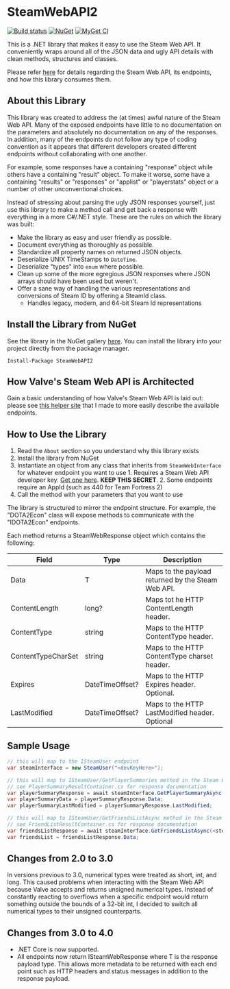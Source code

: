 # SteamWebAPI2
[![Build status](https://ci.appveyor.com/api/projects/status/cga6ck03o286sq80?svg=true)](https://ci.appveyor.com/project/JustinSkiles/steamwebapi2)
[![NuGet](https://img.shields.io/nuget/v/SteamWebAPI2.svg)](https://www.nuget.org/packages/SteamWebAPI2)
[![MyGet CI](https://img.shields.io/myget/babelshift-ci/v/SteamWebAPI2.svg)](https://www.myget.org/feed/babelshift-ci/package/nuget/SteamWebAPI2)

This is a .NET library that makes it easy to use the Steam Web API. It conveniently wraps around all of the JSON data and ugly API details with clean methods, structures and classes.

Please refer [here](http://steamwebapi.azurewebsites.net/) for details regarding the Steam Web API, its endpoints, and how this library consumes them.

## About this Library
This library was created to address the (at times) awful nature of the Steam Web API. Many of the exposed endpoints have little to no documentation on the parameters and absolutely no documentation on any of the responses. In addition, many of the endpoints do not follow any type of coding convention as it appears that different developers created different endpoints without collaborating with one another.

For example, some responses have a containing "response" object while others have a containing "result" object. To make it worse, some have a containing "results" or "responses" or "applist" or "playerstats" object or a number of other unconventional choices.

Instead of stressing about parsing the ugly JSON responses yourself, just use this library to make a method call and get back a response with everything in a more C#/.NET style. These are the rules on which the library was built:

  * Make the library as easy and user friendly as possible.
  * Document everything as thoroughly as possible.
  * Standardize all property names on returned JSON objects.
  * Deserialize UNIX TimeStamps to `DateTime`.
  * Deserialize "types" into `enum` where possible.
  * Clean up some of the more egregious JSON responses where JSON arrays should have been used but weren't.
  * Offer a sane way of handling the various representations and conversions of Steam ID by offering a SteamId class.
    * Handles legacy, modern, and 64-bit Steam Id representations

## Install the Library from NuGet
See the library in the NuGet gallery [here](https://www.nuget.org/packages/SteamWebAPI2). You can install the library into your project directly from the package manager.

```
Install-Package SteamWebAPI2 
```

## How Valve's Steam Web API is Architected
Gain a basic understanding of how Valve's Steam Web API is laid out: please see [this helper site](http://steamwebapi.azurewebsites.net/) that I made to more easily describe the available endpoints.

## How to Use the Library
  1. Read the `About` section so you understand why this library exists
  2. Install the library from NuGet
  3. Instantiate an object from any class that inherits from `SteamWebInterface` for whatever endpoint you want to use
    1. Requires a Steam Web API developer key. [Get one here](https://steamcommunity.com/dev/apikey). **KEEP THIS SECRET**.
    2. Some endpoints require an AppId (such as 440 for Team Fortress 2)
  4. Call the method with your parameters that you want to use

The library is structured to mirror the endpoint structure. For example, the "DOTA2Econ" class will expose methods to communicate with the "IDOTA2Econ" endpoints.

Each method returns a SteamWebResponse object which contains the following:

| Field              | Type            | Description                                        |
|--------------------|-----------------|----------------------------------------------------|
| Data               | T               | Maps to the payload returned by the Steam Web API. |
| ContentLength      | long?           | Maps tot he HTTP ContentLength header.             |
| ContentType        | string          | Maps to the HTTP ContentType header.               |
| ContentTypeCharSet | string          | Maps to the HTTP ContentType charset header.       |
| Expires            | DateTimeOffset? | Maps to the HTTP Expires header. Optional.         |
| LastModified       | DateTimeOffset? | Maps to the HTTP LastModified header. Optional     |

## Sample Usage

```cs
// this will map to the ISteamUser endpoint
var steamInterface = new SteamUser("<devKeyHere>");

// this will map to ISteamUser/GetPlayerSummaries method in the Steam Web API
// see PlayerSummaryResultContainer.cs for response documentation
var playerSummaryResponse = await steamInterface.GetPlayerSummaryAsync(<steamIdHere>);
var playerSummaryData = playerSummaryResponse.Data;
var playerSummaryLastModified = playerSummaryResponse.LastModified;

// this will map to ISteamUser/GetFriendsListAsync method in the Steam Web API
// see FriendListResultContainer.cs for response documentation
var friendsListResponse = await steamInterface.GetFriendsListAsync(<steamIdHere>);
var friendsList = friendsListResponse.Data;
```

## Changes from 2.0 to 3.0
In versions previous to 3.0, numerical types were treated as short, int, and long. This caused problems when interacting with the Steam Web API because Valve accepts and returns unsigned numerical types. Instead of constantly reacting to overflows when a specific endpoint would return something outside the bounds of a 32-bit int, I decided to switch all numerical types to their unsigned counterparts.

## Changes from 3.0 to 4.0
  * .NET Core is now supported.
  * All endpoints now return ISteamWebResponse<T> where T is the response payload type. This allows more metadata to be returned with each end point such as HTTP headers and status messages in addition to the response payload.
